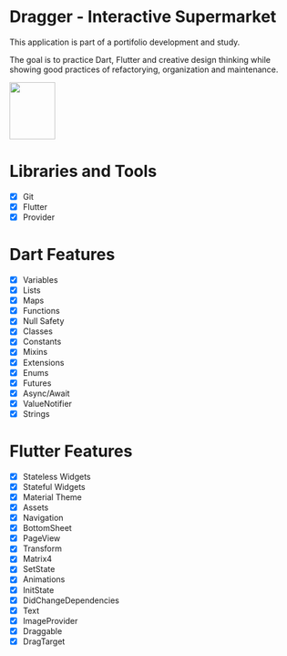 # Dragger - Interactive Supermarket

This application is part of a portifolio development and study.

The goal is to practice Dart, Flutter and creative design thinking while
showing good practices of refactorying, organization and maintenance.

<img src="https://github.com/alexomantovani/dragger/blob/main/lib/readme_assets/iPhone_Cortado_P1.gif" width="80" height="100" />

# Libraries and Tools
- [x] Git
- [x] Flutter
- [x] Provider

# Dart Features
- [x] Variables
- [x] Lists
- [x] Maps
- [x] Functions
- [x] Null Safety
- [x] Classes
- [x] Constants
- [x] Mixins
- [x] Extensions
- [x] Enums
- [x] Futures
- [x] Async/Await
- [x] ValueNotifier
- [x] Strings

# Flutter Features
- [x] Stateless Widgets
- [x] Stateful Widgets
- [x] Material Theme
- [x] Assets
- [x] Navigation
- [x] BottomSheet
- [x] PageView
- [x] Transform
- [x] Matrix4
- [x] SetState
- [x] Animations
- [x] InitState
- [x] DidChangeDependencies
- [x] Text
- [x] ImageProvider
- [x] Draggable
- [x] DragTarget